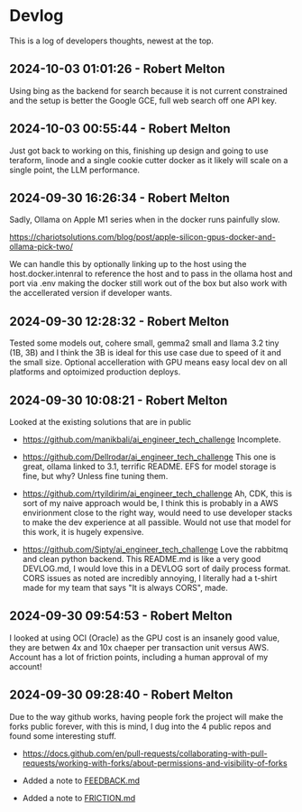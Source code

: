 Devlog
======
This is a log of developers thoughts, newest at the top.


2024-10-03 01:01:26 - Robert Melton
-----------------------------------
Using bing as the backend for search because it is not current constrained and
the setup is better the Google GCE, full web search off one API key.


2024-10-03 00:55:44 - Robert Melton
-----------------------------------
Just got back to working on this, finishing up design and going to use teraform,
linode and a single cookie cutter docker as it likely will scale on a single
point, the LLM performance.


2024-09-30 16:26:34 - Robert Melton
-----------------------------------
Sadly, Ollama on Apple M1 series when in the docker runs painfully slow.

https://chariotsolutions.com/blog/post/apple-silicon-gpus-docker-and-ollama-pick-two/

We can handle this by optionally linking up to the host using the
host.docker.intenral to reference the host and to pass in the ollama host and
port via .env making the docker still work out of the box but also work with the
accellerated version if developer wants.


2024-09-30 12:28:32 - Robert Melton
-----------------------------------
Tested some models out, cohere small, gemma2 small and llama 3.2 tiny (1B, 3B)
and I think the 3B is ideal for this use case due to speed of it and the small
size. Optional accelleration with GPU means easy local dev on all platforms and
optoimized production deploys.


2024-09-30 10:08:21 - Robert Melton
-----------------------------------
Looked at the existing solutions that are in public

- https://github.com/manikbali/ai_engineer_tech_challenge Incomplete.

- https://github.com/Dellrodar/ai_engineer_tech_challenge This one is great,
ollama linked to 3.1, terrific README. EFS for model storage is fine, but why?
Unless fine tuning them.

- https://github.com/rtyildirim/ai_engineer_tech_challenge Ah, CDK, this is sort
of my naive approach would be, I think this is probably in a AWS envirionment
close to the right way, would need to use developer stacks to make the dev
experience at all passible. Would not use that model for this work, it is hugely
expensive.

- https://github.com/Sipty/ai_engineer_tech_challenge Love the rabbitmq and
  clean python backend. This README.md is like a very good DEVLOG.md, I would
  love this in a DEVLOG sort of daily process format. CORS issues as noted are
  incredibly annoying, I literally had a t-shirt made for my team that says "It
  is always CORS", made.


2024-09-30 09:54:53 - Robert Melton
-----------------------------------
I looked at using OCI (Oracle) as the GPU cost is an insanely good value, they
are betwen 4x and 10x chaeper per transaction unit versus AWS. Account has a lot
of friction points, including a human approval of my account!


2024-09-30 09:28:40 - Robert Melton
-----------------------------------
Due to the way github works, having people fork the project will make the forks
public forever, with this is mind, I dug into the 4 public repos and found some
interesting stuff.

- https://docs.github.com/en/pull-requests/collaborating-with-pull-requests/working-with-forks/about-permissions-and-visibility-of-forks

- Added a note to [FEEDBACK.md](./FEEDBACK.md)
- Added a note to [FRICTION.md](./FRICTION.md)

